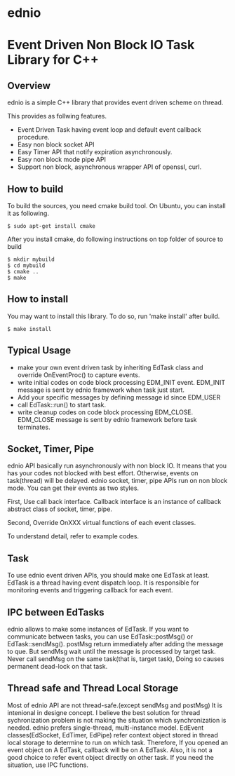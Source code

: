 ednio
=====

# Event Driven Non Block IO Task Library for C++

Overview
--------

ednio is a simple C++ library that provides event driven scheme on thread.

This provides as follwing features.

- Event Driven Task having event loop and default event callback procedure.
- Easy non block socket API
- Easy Timer API that notify expiration asynchronously.
- Easy non block mode pipe API
- Support non block, asynchronous wrapper API of openssl, curl.

How to build
------------

To build the sources, you need cmake build tool. 
On Ubuntu, you can install it as following.

	$ sudo apt-get install cmake

After you install cmake, do following instructions on top folder of source to build

	$ mkdir mybuild
	$ cd mybuild
	$ cmake ..
	$ make


How to install
--------------
You may want to install this library. To do so, run 'make install' after build.

	$ make install


Typical Usage
-------------
- make your own event driven task by inheriting EdTask class and override OnEventProc() to capture events.
- write initial codes on code block processing EDM_INIT event. EDM_INIT message is sent by ednio framework when task just start.
- Add your specific messages by defining message id since EDM_USER
- call EdTask::run() to start task.
- write cleanup codes on code block processing EDM_CLOSE. EDM_CLOSE message is sent by ednio framework before task terminates.


Socket, Timer, Pipe
-------------------
ednio API basically run asynchronously with non block IO.
It means that you has your codes not blocked with best effort.
Otherwise, events on task(thread) will be delayed.
ednio socket, timer, pipe APIs run on non block mode.
You can get their events as two styles.

First, Use call back interface.
Callback interface is an instance of callback abstract class of socket, timer, pipe.

Second, Override OnXXX virtual functions of each event classes.

To understand detail, refer to example codes.

Task
----
To use ednio event driven APIs, you should make one EdTask at least.
EdTask is a thread having event dispatch loop.
It is responsible for monitoring events and triggering callback for each event.


IPC between EdTasks
-------------------
ednio allows to make some instances of EdTask.
If you want to communicate between tasks, you can use EdTask::postMsg() or EdTask::sendMsg().
postMsg return immediately after adding the message to que. But sendMsg wait until the message is processed by target task.
Never call sendMsg on the same task(that is, target task), Doing so causes permanent dead-lock on that task.


Thread safe and Thread Local Storage
------------------------------------
Most of ednio API are not thread-safe.(except sendMsg and postMsg)
It is intenional in designe concept. 
I believe the best solution for thread sychronization problem is not making the situation which synchronization is needed.
ednio prefers single-thread, multi-instance model.
EdEvent classes(EdSocket, EdTimer, EdPipe) refer context object stored in thread local storage to determine to run on which task. Therefore, If you opened an event object on A EdTask, callback will be on A EdTask. Also, it is not a good choice to refer event object directly on other task. If you need the situation, use IPC functions.





